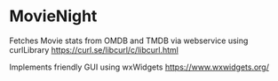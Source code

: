 # MovieNight

Fetches Movie stats from OMDB and TMDB via webservice using curlLibrary https://curl.se/libcurl/c/libcurl.html

Implements friendly GUI using wxWidgets https://www.wxwidgets.org/
